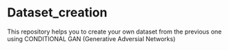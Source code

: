 # Dataset_creation
This repository helps you to create your own dataset from the previous one using CONDITIONAL GAN (Generative Adversial Networks)
